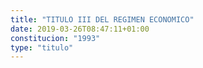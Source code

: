 ```yaml
---
title: "TITULO III DEL REGIMEN ECONOMICO"
date: 2019-03-26T08:47:11+01:00
constitucion: "1993"
type: "titulo"
---
```



